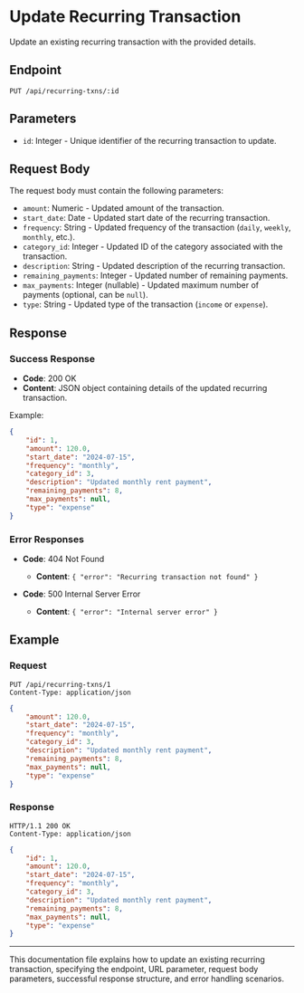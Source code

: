 
# Update Recurring Transaction

Update an existing recurring transaction with the provided details.

## Endpoint

```
PUT /api/recurring-txns/:id
```

## Parameters

- `id`: Integer - Unique identifier of the recurring transaction to update.

## Request Body

The request body must contain the following parameters:

- `amount`: Numeric - Updated amount of the transaction.
- `start_date`: Date - Updated start date of the recurring transaction.
- `frequency`: String - Updated frequency of the transaction (`daily`, `weekly`, `monthly`, etc.).
- `category_id`: Integer - Updated ID of the category associated with the transaction.
- `description`: String - Updated description of the recurring transaction.
- `remaining_payments`: Integer - Updated number of remaining payments.
- `max_payments`: Integer (nullable) - Updated maximum number of payments (optional, can be `null`).
- `type`: String - Updated type of the transaction (`income` or `expense`).

## Response

### Success Response

- **Code**: 200 OK
- **Content**: JSON object containing details of the updated recurring transaction.

Example:

```json
{
    "id": 1,
    "amount": 120.0,
    "start_date": "2024-07-15",
    "frequency": "monthly",
    "category_id": 3,
    "description": "Updated monthly rent payment",
    "remaining_payments": 8,
    "max_payments": null,
    "type": "expense"
}
```

### Error Responses

- **Code**: 404 Not Found
  - **Content**: `{ "error": "Recurring transaction not found" }`

- **Code**: 500 Internal Server Error
  - **Content**: `{ "error": "Internal server error" }`

## Example

### Request

```http
PUT /api/recurring-txns/1
Content-Type: application/json
```
```json
{
    "amount": 120.0,
    "start_date": "2024-07-15",
    "frequency": "monthly",
    "category_id": 3,
    "description": "Updated monthly rent payment",
    "remaining_payments": 8,
    "max_payments": null,
    "type": "expense"
}
```

### Response

```http
HTTP/1.1 200 OK
Content-Type: application/json
```
```json
{
    "id": 1,
    "amount": 120.0,
    "start_date": "2024-07-15",
    "frequency": "monthly",
    "category_id": 3,
    "description": "Updated monthly rent payment",
    "remaining_payments": 8,
    "max_payments": null,
    "type": "expense"
}
```
---
This documentation file explains how to update an existing recurring transaction, specifying the endpoint, URL parameter, request body parameters, successful response structure, and error handling scenarios.